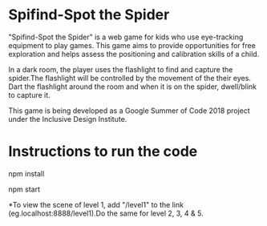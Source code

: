 # Spifind-Spot the Spider 

"Spifind-Spot the Spider" is a web game for kids who use eye-tracking equipment to play games. This game aims to provide opportunities for free exploration and helps assess the positioning and calibration skills of a child.

In a dark room, the player uses the flashlight to find and capture the spider.The flashlight will be controlled by the movement of the their eyes. Dart the flashlight around the room and when it is on the spider, dwell/blink to capture it.

This game is being developed as a Google Summer of Code 2018 project under the Inclusive Design Institute.


# Instructions to run the code

npm install

npm start 

*To view the scene of level 1, add "/level1" to the link (eg.localhost:8888/level1).Do the same for level 2, 3, 4 & 5.



